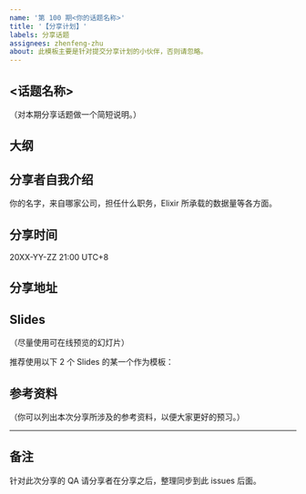 ```yaml
---
name: '第 100 期<你的话题名称>'
title: '【分享计划】'
labels: 分享话题
assignees: zhenfeng-zhu
about: 此模板主要是针对提交分享计划的小伙伴，否则请忽略。
---
```


## <话题名称>

（对本期分享话题做一个简短说明。）

## 大纲

## 分享者自我介绍

你的名字，来自哪家公司，担任什么职务，Elixir 所承载的数据量等各方面。

## 分享时间

20XX-YY-ZZ 21:00 UTC+8

## 分享地址



## Slides

（尽量使用可在线预览的幻灯片）

推荐使用以下 2 个 Slides 的某一个作为模板：


## 参考资料

（你可以列出本次分享所涉及的参考资料，以便大家更好的预习。）

----

## 备注

针对此次分享的 QA 请分享者在分享之后，整理同步到此 issues 后面。